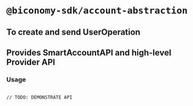 # `@biconomy-sdk/account-abstraction`

## To create and send UserOperation

## Provides SmartAccountAPI and high-level Provider API

### Usage

```

// TODO: DEMONSTRATE API
```
